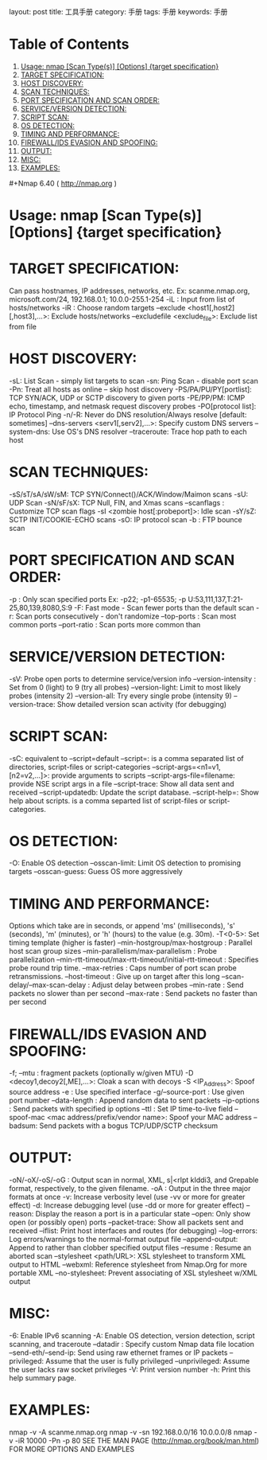 
layout: post
title: 工具手册
category: 手册
tags: 手册
keywords: 手册

# Table of Contents

1.  [Usage: nmap [Scan Type(s)] [Options] {target specification}](#orgc46aea3)
2.  [TARGET SPECIFICATION:](#org5118d8d)
3.  [HOST DISCOVERY:](#orgf6db0fa)
4.  [SCAN TECHNIQUES:](#orgec8c35d)
5.  [PORT SPECIFICATION AND SCAN ORDER:](#orge1454d3)
6.  [SERVICE/VERSION DETECTION:](#org10159e5)
7.  [SCRIPT SCAN:](#org15da4ed)
8.  [OS DETECTION:](#org4c4c414)
9.  [TIMING AND PERFORMANCE:](#org84c8240)
10. [FIREWALL/IDS EVASION AND SPOOFING:](#orgd5ad925)
11. [OUTPUT:](#org78e9136)
12. [MISC:](#org32c2993)
13. [EXAMPLES:](#org803a30a)

\#+Nmap 6.40 ( <http://nmap.org> )


<a id="orgc46aea3"></a>

# Usage: nmap [Scan Type(s)] [Options] {target specification}


<a id="org5118d8d"></a>

# TARGET SPECIFICATION:

Can pass hostnames, IP addresses, networks, etc.
Ex: scanme.nmap.org, microsoft.com/24, 192.168.0.1; 10.0.0-255.1-254
-iL <inputfilename>: Input from list of hosts/networks
-iR <num hosts>: Choose random targets
&#x2013;exclude <host1[,host2][,host3],&#x2026;>: Exclude hosts/networks
&#x2013;excludefile <exclude<sub>file</sub>>: Exclude list from file


<a id="orgf6db0fa"></a>

# HOST DISCOVERY:

-sL: List Scan - simply list targets to scan
-sn: Ping Scan - disable port scan
-Pn: Treat all hosts as online &#x2013; skip host discovery
-PS/PA/PU/PY[portlist]: TCP SYN/ACK, UDP or SCTP discovery to given ports
-PE/PP/PM: ICMP echo, timestamp, and netmask request discovery probes
-PO[protocol list]: IP Protocol Ping
-n/-R: Never do DNS resolution/Always resolve [default: sometimes]
&#x2013;dns-servers <serv1[,serv2],&#x2026;>: Specify custom DNS servers
&#x2013;system-dns: Use OS's DNS resolver
&#x2013;traceroute: Trace hop path to each host


<a id="orgec8c35d"></a>

# SCAN TECHNIQUES:

-sS/sT/sA/sW/sM: TCP SYN/Connect()/ACK/Window/Maimon scans
-sU: UDP Scan
-sN/sF/sX: TCP Null, FIN, and Xmas scans
&#x2013;scanflags <flags>: Customize TCP scan flags
-sI <zombie host[:probeport]>: Idle scan
-sY/sZ: SCTP INIT/COOKIE-ECHO scans
-sO: IP protocol scan
-b <FTP relay host>: FTP bounce scan


<a id="orge1454d3"></a>

# PORT SPECIFICATION AND SCAN ORDER:

-p <port ranges>: Only scan specified ports
  Ex: -p22; -p1-65535; -p U:53,111,137,T:21-25,80,139,8080,S:9
-F: Fast mode - Scan fewer ports than the default scan
-r: Scan ports consecutively - don't randomize
&#x2013;top-ports <number>: Scan <number> most common ports
&#x2013;port-ratio <ratio>: Scan ports more common than <ratio>


<a id="org10159e5"></a>

# SERVICE/VERSION DETECTION:

-sV: Probe open ports to determine service/version info
&#x2013;version-intensity <level>: Set from 0 (light) to 9 (try all probes)
&#x2013;version-light: Limit to most likely probes (intensity 2)
&#x2013;version-all: Try every single probe (intensity 9)
&#x2013;version-trace: Show detailed version scan activity (for debugging)


<a id="org15da4ed"></a>

# SCRIPT SCAN:

-sC: equivalent to &#x2013;script=default
&#x2013;script=<Lua scripts>: <Lua scripts> is a comma separated list of 
         directories, script-files or script-categories
&#x2013;script-args=<n1=v1,[n2=v2,&#x2026;]>: provide arguments to scripts
&#x2013;script-args-file=filename: provide NSE script args in a file
&#x2013;script-trace: Show all data sent and received
&#x2013;script-updatedb: Update the script database.
&#x2013;script-help=<Lua scripts>: Show help about scripts.
         <Lua scripts> is a comma separted list of script-files or
         script-categories.


<a id="org4c4c414"></a>

# OS DETECTION:

-O: Enable OS detection
&#x2013;osscan-limit: Limit OS detection to promising targets
&#x2013;osscan-guess: Guess OS more aggressively


<a id="org84c8240"></a>

# TIMING AND PERFORMANCE:

Options which take <time> are in seconds, or append 'ms' (milliseconds),
's' (seconds), 'm' (minutes), or 'h' (hours) to the value (e.g. 30m).
-T<0-5>: Set timing template (higher is faster)
&#x2013;min-hostgroup/max-hostgroup <size>: Parallel host scan group sizes
&#x2013;min-parallelism/max-parallelism <numprobes>: Probe parallelization
&#x2013;min-rtt-timeout/max-rtt-timeout/initial-rtt-timeout <time>: Specifies
    probe round trip time.
&#x2013;max-retries <tries>: Caps number of port scan probe retransmissions.
&#x2013;host-timeout <time>: Give up on target after this long
&#x2013;scan-delay/&#x2013;max-scan-delay <time>: Adjust delay between probes
&#x2013;min-rate <number>: Send packets no slower than <number> per second
&#x2013;max-rate <number>: Send packets no faster than <number> per second


<a id="orgd5ad925"></a>

# FIREWALL/IDS EVASION AND SPOOFING:

-f; &#x2013;mtu <val>: fragment packets (optionally w/given MTU)
-D <decoy1,decoy2[,ME],&#x2026;>: Cloak a scan with decoys
-S <IP<sub>Address</sub>>: Spoof source address
-e <iface>: Use specified interface
-g/&#x2013;source-port <portnum>: Use given port number
&#x2013;data-length <num>: Append random data to sent packets
&#x2013;ip-options <options>: Send packets with specified ip options
&#x2013;ttl <val>: Set IP time-to-live field
&#x2013;spoof-mac <mac address/prefix/vendor name>: Spoof your MAC address
&#x2013;badsum: Send packets with a bogus TCP/UDP/SCTP checksum


<a id="org78e9136"></a>

# OUTPUT:

-oN/-oX/-oS/-oG <file>: Output scan in normal, XML, s|<rIpt kIddi3,
   and Grepable format, respectively, to the given filename.
-oA <basename>: Output in the three major formats at once
-v: Increase verbosity level (use -vv or more for greater effect)
-d: Increase debugging level (use -dd or more for greater effect)
&#x2013;reason: Display the reason a port is in a particular state
&#x2013;open: Only show open (or possibly open) ports
&#x2013;packet-trace: Show all packets sent and received
&#x2013;iflist: Print host interfaces and routes (for debugging)
&#x2013;log-errors: Log errors/warnings to the normal-format output file
&#x2013;append-output: Append to rather than clobber specified output files
&#x2013;resume <filename>: Resume an aborted scan
&#x2013;stylesheet <path/URL>: XSL stylesheet to transform XML output to HTML
&#x2013;webxml: Reference stylesheet from Nmap.Org for more portable XML
&#x2013;no-stylesheet: Prevent associating of XSL stylesheet w/XML output


<a id="org32c2993"></a>

# MISC:

-6: Enable IPv6 scanning
-A: Enable OS detection, version detection, script scanning, and traceroute
&#x2013;datadir <dirname>: Specify custom Nmap data file location
&#x2013;send-eth/&#x2013;send-ip: Send using raw ethernet frames or IP packets
&#x2013;privileged: Assume that the user is fully privileged
&#x2013;unprivileged: Assume the user lacks raw socket privileges
-V: Print version number
-h: Print this help summary page.


<a id="org803a30a"></a>

# EXAMPLES:

  nmap -v -A scanme.nmap.org
  nmap -v -sn 192.168.0.0/16 10.0.0.0/8
  nmap -v -iR 10000 -Pn -p 80
SEE THE MAN PAGE (<http://nmap.org/book/man.html>) FOR MORE OPTIONS AND EXAMPLES

